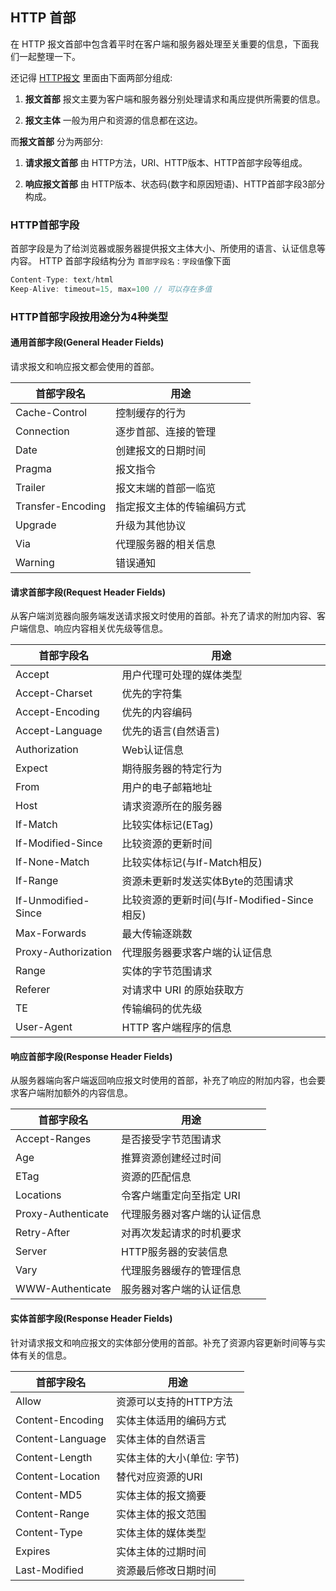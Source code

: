 ## HTTP 首部

在 HTTP 报文首部中包含着平时在客户端和服务器处理至关重要的信息，下面我们一起整理一下。

还记得 [HTTP报文](./HTTP报文.md) 里面由下面两部分组成:
1. **报文首部** 报文主要为客户端和服务器分别处理请求和禹应提供所需要的信息。

2. **报文主体** 一般为用户和资源的信息都在这边。

而**报文首部** 分为两部分:
1. **请求报文首部** 由 HTTP方法，URI、HTTP版本、HTTP首部字段等组成。

2. **响应报文首部** 由 HTTP版本、状态码(数字和原因短语)、HTTP首部字段3部分构成。

### HTTP首部字段

首部字段是为了给浏览器或服务器提供报文主体大小、所使用的语言、认证信息等内容。
HTTP 首部字段结构分为 `首部字段名` : `字段值`像下面

```js
Content-Type: text/html
Keep-Alive: timeout=15, max=100 // 可以存在多值
```

### HTTP首部字段按用途分为4种类型

#### 通用首部字段(General Header Fields)
请求报文和响应报文都会使用的首部。

| 首部字段名 | 用途                         |
|--------|--------------------------------|
| Cache-Control  |  控制缓存的行为  |
| Connection    |  逐步首部、连接的管理      |
| Date   | 创建报文的日期时间      |
| Pragma  | 报文指令 |
| Trailer  | 报文末端的首部一临览 |
| Transfer-Encoding  | 指定报文主体的传输编码方式 |
| Upgrade  | 升级为其他协议 |
| Via  | 代理服务器的相关信息 |
| Warning  | 错误通知 |

#### 请求首部字段(Request Header Fields)

从客户端浏览器向服务端发送请求报文时使用的首部。补充了请求的附加内容、客户端信息、响应内容相关优先级等信息。

| 首部字段名 | 用途                         |
|--------|--------------------------------|
| Accept  |  用户代理可处理的媒体类型  |
| Accept-Charset  |  优先的字符集  |
| Accept-Encoding  |  优先的内容编码  |
| Accept-Language  |  优先的语言(自然语言)  |
| Authorization  |  Web认证信息  |
| Expect  |  期待服务器的特定行为  |
| From  |  用户的电子邮箱地址  |
| Host  |  请求资源所在的服务器  |
| If-Match  |  比较实体标记(ETag)  |
| If-Modified-Since  |  比较资源的更新时间  |
| If-None-Match  |  比较实体标记(与If-Match相反)  |
| If-Range  |  资源未更新时发送实体Byte的范围请求  |
| If-Unmodified-Since  |  比较资源的更新时间(与If-Modified-Since相反)  |
| Max-Forwards  | 最大传输逐跳数 |
| Proxy-Authorization  | 代理服务器要求客户端的认证信息 |
| Range | 实体的字节范围请求 |
| Referer | 对请求中 URI 的原始获取方 |
| TE | 传输编码的优先级 |
| User-Agent | HTTP 客户端程序的信息 |

#### 响应首部字段(Response Header Fields)

从服务器端向客户端返回响应报文时使用的首部，补充了响应的附加内容，也会要求客户端附加额外的内容信息。

| 首部字段名 | 用途                         |
|--------|--------------------------------|
| Accept-Ranges  |  是否接受字节范围请求  |
| Age  |  推算资源创建经过时间  |
| ETag  |  资源的匹配信息  |
| Locations  |  令客户端重定向至指定 URI  |
| Proxy-Authenticate | 代理服务器对客户端的认证信息 |
| Retry-After | 对再次发起请求的时机要求  |
| Server | HTTP服务器的安装信息 |
| Vary | 代理服务器缓存的管理信息 |
| WWW-Authenticate | 服务器对客户端的认证信息 |

#### 实体首部字段(Response Header Fields)

针对请求报文和响应报文的实体部分使用的首部。补充了资源内容更新时间等与实体有关的信息。

| 首部字段名 | 用途                         |
|--------|--------------------------------|
| Allow | 资源可以支持的HTTP方法 |
| Content-Encoding | 实体主体适用的编码方式 |
| Content-Language | 实体主体的自然语言 |
| Content-Length | 实体主体的大小(单位: 字节) |
| Content-Location | 替代对应资源的URI |
| Content-MD5 | 实体主体的报文摘要 |
| Content-Range | 实体主体的报文范围 |
| Content-Type | 实体主体的媒体类型 |
| Expires | 实体主体的过期时间 |
| Last-Modified | 资源最后修改日期时间 |